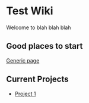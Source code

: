 # Test Wiki
Welcome to blah blah blah

## Good places to start
[Generic page](generic-page-1)

## Current Projects
- [Project 1](Product_Page_1)
